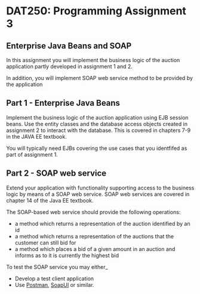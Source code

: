 # DAT250: Programming Assignment 3
## Enterprise Java Beans and SOAP

In this assignment you will implement the business logic of the auction application partly developed in assignment 1 and 2. 

In addition, you will implement SOAP web service method to be provided by the application

## Part 1 - Enterprise Java Beans

Implement the business logic of the auction application using EJB session beans. Use the entity classes and the database access objects created in assignment 2 to interact with the database. This is covered in chapters 7-9 in the JAVA EE textbook.

You will typically need EJBs covering the use cases that you identfifed as part of assignment 1.

## Part 2 - SOAP web service

Extend your application with functionality supporting access to the business logic by means of a SOAP web service. SOAP web services are covered in chapter 14 of the Java EE textbook.

The SOAP-based web service should provide the following operations:

- a method which returns a representation of the auction identified by an id
- a method which returns a representation of the auctions that the customer can still bid for
- a method which places a bid of a given amount in an auction and informs as to it is currently the highest bid

To test the SOAP service you may either_
- Develop a test client application
- Use [Postman](https://www.getpostman.com), [SoapUI](https://www.soapui.org) or similar.





